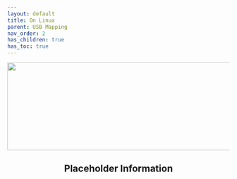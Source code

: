 ```yaml
---
layout: default
title: On Linux
parent: USB Mapping
nav_order: 2
has_children: true
has_toc: true
---
```


<style>
  .next-button-container {
      text-align: right;
    }

  .next-button {
      top: 0px;
      bottom: 0px;
      left: 0px;
      right: 0px;
  }
</style>

<p align="center">
  <img width="650" height="200" src="../../../../../assets/Header-UsingLinux.png">
</p>

<h2 align="center">Placeholder Information</h2>
